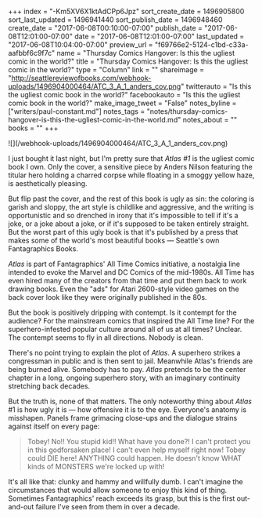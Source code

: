 +++
index = "-Km5XV6X1ktAdCPp6Jpz"
sort_create_date = 1496905800
sort_last_updated = 1496941440
sort_publish_date = 1496948460
create_date = "2017-06-08T00:10:00-07:00"
publish_date = "2017-06-08T12:01:00-07:00"
date = "2017-06-08T12:01:00-07:00"
last_updated = "2017-06-08T10:04:00-07:00"
preview_url = "f69766e2-5124-c1bd-c33a-aafbbf6c9f7c"
name = "Thursday Comics Hangover: Is this the ugliest comic in the world?"
title = "Thursday Comics Hangover: Is this the ugliest comic in the world?"
type = "Column"
link = ""
shareimage = "http://seattlereviewofbooks.com/webhook-uploads/1496904000464/ATC_3_A_1_anders_cov.png"
twitterauto = "Is this the ugliest comic book in the world?"
facebookauto = "Is this the ugliest comic book in the world?"
make_image_tweet = "False"
notes_byline = ["writers/paul-constant.md"]
notes_tags = "notes/thursday-comics-hangover-is-this-the-ugliest-comic-in-the-world.md"
notes_about = ""
books = ""
+++
<p class="image-left">![](/webhook-uploads/1496904000464/ATC_3_A_1_anders_cov.png)</p>

I just bought it last night, but I'm pretty sure that *Atlas #1* is the ugliest comic book I own. Only the cover, a sensitive piece by Anders Nilson featuring the titular hero holding a charred corpse while floating in a smoggy yellow haze, is aesthetically pleasing.

But flip past the cover, and the rest of this book is ugly as sin: the coloring is garish and sloppy, the art style is childlike and aggressive, and the writing is opportunistic and so drenched in irony that it's impossible to tell if it's a joke, or a joke about a joke, or if it's supposed to be taken entirely straight. But the worst part of this ugly book is that it's published by a press that makes some of the world's most beautiful books — Seattle's own Fantagraphics Books.

*Atlas* is part of Fantagraphics' All Time Comics initiative, a nostalgia line intended to evoke the Marvel and DC Comics of the mid-1980s. All Time has even hired many of the creators from that time and put them back to work drawing books. Even the "ads" for Atari 2600-style video games on the back cover look like they were originally published in the 80s.

But the book is positively dripping with contempt. Is it contempt for the audience? For the mainstream comics that inspired the All Time line? For the superhero-infested popular culture around all of us at all times? Unclear. The contempt seems to fly in all directions. Nobody is clean.

There's no point trying to explain the plot of *Atlas*. A superhero strikes a congressman in public and is then sent to jail. Meanwhile Atlas's friends are being burned alive. Somebody has to pay. *Atlas* pretends to be the center chapter in a long, ongoing superhero story, with an imaginary continuity stretching back decades.

But the truth is, none of that matters. The only noteworthy thing about *Atlas* #1 is how ugly it is — how offensive it is to the eye. Everyone's anatomy is misshapen. Panels frame grimacing close-ups and the dialogue strains against itself on every page:

<blockquote>Tobey! No!! You stupid kid!! What have you done?! I can't protect you in this godforsaken place! I can't even help myself right now! Tobey could DIE here! ANYTHING could happen. He doesn't know WHAT kinds of MONSTERS we're locked up with!</blockquote>

It's all like that: clunky and hammy and willfully dumb. I can't imagine the circumstances that would allow someone to enjoy this kind of thing. Sometimes Fantagraphics' reach exceeds its grasp, but this is the first out-and-out failure I've seen from them in over a decade.